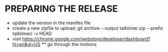 # PREPARING THE RELEASE

* update the version in the manifes file
* create a new zipfile to upload:
    git archive --output talktimer.zip --prefix talktimer/ -v HEAD
* visit https://chrome.google.com/webstore/developer/dashboard?hl=en&gl=US
** go through the motions
